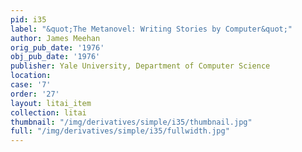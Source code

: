 ```yaml
---
pid: i35
label: "&quot;The Metanovel: Writing Stories by Computer&quot;"
author: James Meehan
orig_pub_date: '1976'
obj_pub_date: '1976'
publisher: Yale University, Department of Computer Science
location:
case: '7'
order: '27'
layout: litai_item
collection: litai
thumbnail: "/img/derivatives/simple/i35/thumbnail.jpg"
full: "/img/derivatives/simple/i35/fullwidth.jpg"
---
```


